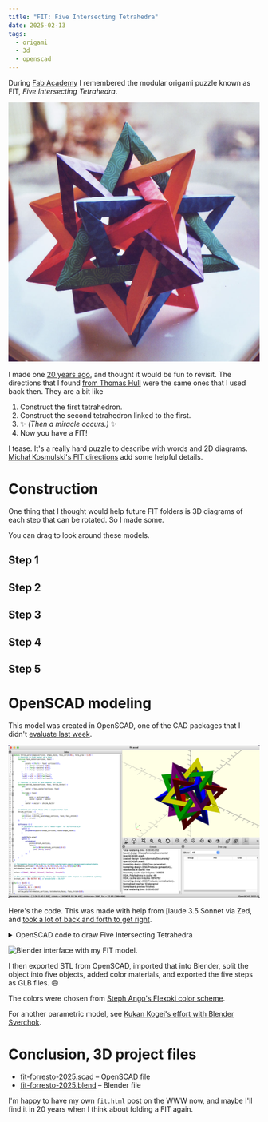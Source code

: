 ```yaml
---
title: "FIT: Five Intersecting Tetrahedra"
date: 2025-02-13
tags:
  - origami
  - 3d
  - openscad
---
```


During [Fab Academy](/fab/) I remembered the modular origami puzzle known as FIT, _Five Intersecting Tetrahedra_. 

![Five Intersecting Tetrahedra folded with color paper, film photograph from 2008.](fit/fit-2008.jpg)

I made one [20 years ago](https://flickr.com/photos/forresto/2647342483/in/album-191297), and thought it would be fun to revisit. The directions that I found [from Thomas Hull](http://origametry.net/fit.html) were the same ones that I used back then. They are a bit like

1. Construct the first tetrahedron.
2. Construct the second tetrahedron linked to the first.
3. ✨ _(Then a miracle occurs.)_ ✨
4. Now you have a FIT!

I tease. It's a really hard puzzle to describe with words and 2D diagrams. [Michał Kosmulski's FIT directions](https://www.origami.kosmulski.org/instructions/fit-five-intersecting-tetrahedra-tom-hull) add some helpful details.

# Construction

One thing that I thought would help future FIT folders is 3D diagrams of each step that can be rotated. So I made some. 

You can drag to look around these models.

## Step 1

<script type="module" src="/js/model-viewer.min.js"></script>
<model-viewer src="fit/fit-1.glb" ar ar-modes="webxr scene-viewer quick-look" camera-controls tone-mapping="neutral" shadow-intensity="1">
</model-viewer>

## Step 2

<model-viewer src="fit/fit-2.glb" ar ar-modes="webxr scene-viewer quick-look" camera-controls tone-mapping="neutral" shadow-intensity="1">
</model-viewer>

## Step 3

<model-viewer src="fit/fit-3.glb" ar ar-modes="webxr scene-viewer quick-look" camera-controls tone-mapping="neutral" shadow-intensity="1">
</model-viewer>

## Step 4

<model-viewer src="fit/fit-4.glb" ar ar-modes="webxr scene-viewer quick-look" camera-controls tone-mapping="neutral" shadow-intensity="1">
</model-viewer>

## Step 5

<model-viewer src="fit/fit-5.glb" ar ar-modes="webxr scene-viewer quick-look" camera-controls tone-mapping="neutral" shadow-intensity="1">
</model-viewer>

# OpenSCAD modeling

This model was created in OpenSCAD, one of the CAD packages that I didn't [evaluate last week](/fab/02-cad-comparison.md). 

![OpenSCAD interface to model FIT.](fit/fit-openscad.png)

Here's the code. This was made with help from [laude 3.5 Sonnet via Zed, and [took a lot of back and forth to get right](/oldsite/ai/fit-claude-chat.md).

<details><summary>OpenSCAD code to draw Five Intersecting Tetrahedra</summary>

```js
module hollow_poly(shape_vertices, shape_faces, face_shrink=0.8, hole_grow = 1.05) {
    // Function to find center of a face
    function face_center(vertices, face) = 
        let(
            points = [for(i = face) vertices[i]],
            x = [for(p = points) p[0]],
            y = [for(p = points) p[1]],
            z = [for(p = points) p[2]]
        )
        [(x[0] + x[1] + x[2])/len(face), 
         (y[0] + y[1] + y[2])/len(face), 
         (z[0] + z[1] + z[2])/len(face)];
    
    // Function to shrink a face towards its center
    function shrink_face(vertices, face, shrink_factor) = 
        let(
            center = face_center(vertices, face)
        )
        [for(idx = face)
            let(
                point = vertices[idx],
                vector = point - center
            )
            center + vector * shrink_factor
        ];
    
    // Collect all shrunk faces into a single vertex list
    shrunk_vertices = [
        for(face = shape_faces)
        let(shrunk = shrink_face(shape_vertices, face, face_shrink))
        for(v = shrunk) v
    ];
        
    difference () {
        // polyhedron by itself isn't "water-tight" for difference o_O
        hull() {
            polyhedron(points=shape_vertices, faces=shape_faces);
        }
        
        scale(hole_grow)
        hull() {
            polyhedron(
                points=shrunk_vertices,
                faces=[
                    for(i=[0:len(shrunk_vertices)/3-1])
                    [i*3, i*3+1, i*3+2]
                ]
            );
        }
    }
}

// Tetrahedron basic def via https://github.com/benjamin-edward-morgan/openscad-polyhedra
tetrahedron_vertices = [[1,1,1],[1,-1,-1],[-1,1,-1],[-1,-1,1]]/sqrt(8);
tetrahedron_faces = [[0,1,2],[0,2,3],[0,3,1],[1,3,2]];

colors = ["Red", "Blue", "Green", "Yellow", "Purple"];

// The arcsin(1/3) angle properly aligns the tetrahedron with respect to icosahedral symmetry
initial_rot = [0, 31.717, 0]; // arcsin(1/3) ≈ 31.717°

for(i = [0:4]) {
    color(colors[i])
    rotate([0, 0, i * 360/5])
    rotate(initial_rot)
    hollow_poly(tetrahedron_vertices, tetrahedron_faces, face_shrink=2/3);
}
```

One OpenSCAD gotcha took a while to figure out. The tetrahedron defined by

```js
tetrahedron_vertices = [[1,1,1],[1,-1,-1],[-1,1,-1],[-1,-1,1]]/sqrt(8);
tetrahedron_faces = [[0,1,2],[0,2,3],[0,3,1],[1,3,2]];
polyhedron(points=shape_vertices, faces=shape_faces);
```

does not work as the base shape in the `difference` boolean. I had to wrap it with `hull` to repair something invisible.

</details>

![Blender interface with my FIT model.](fit/fit-blender.png)

I then exported STL from OpenSCAD, imported that into Blender, split the object into five objects, added color materials, and exported the five steps as GLB files. 😅

The colors were chosen from [Steph Ango's Flexoki color scheme](https://stephango.com/flexoki). 

For another parametric model, see [Kukan Kogei's effort with Blender Sverchok](https://asahidari.hatenablog.com/entry/2020/11/28/231433).

# Conclusion, 3D project files

* [fit-forresto-2025.scad](fit/fit-forresto-2025.scad) – OpenSCAD file
* [fit-forresto-2025.blend](fit/fit-forresto-2025.blend) – Blender file

I'm happy to have my own `fit.html` post on the WWW now, and maybe I'll find it in 20 years when I think about folding a FIT again.
